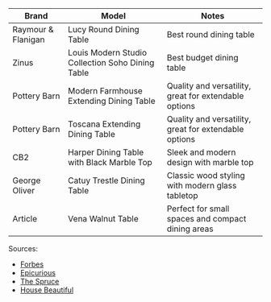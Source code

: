 | **Brand**         | **Model**                                        | **Notes**                                                |
|-------------------|--------------------------------------------------|----------------------------------------------------------|
| Raymour & Flanigan | Lucy Round Dining Table                          | Best round dining table                                  |
| Zinus              | Louis Modern Studio Collection Soho Dining Table | Best budget dining table                                 |
| Pottery Barn       | Modern Farmhouse Extending Dining Table          | Quality and versatility, great for extendable options    |
| Pottery Barn       | Toscana Extending Dining Table                   | Quality and versatility, great for extendable options    |
| CB2                | Harper Dining Table with Black Marble Top        | Sleek and modern design with marble top                  |
| George Oliver      | Catuy Trestle Dining Table                       | Classic wood styling with modern glass tabletop          |
| Article            | Vena Walnut Table                                | Perfect for small spaces and compact dining areas        |

Sources:
- [Forbes](https://www.forbes.com/sites/forbes-personal-shopper/article/best-dining-tables/)
- [Epicurious](https://www.epicurious.com/shopping/11-best-dining-tables-for-any-space)
- [The Spruce](https://www.thespruce.com/best-dining-room-tables-4774916)
- [House Beautiful](https://www.housebeautiful.com/shopping/furniture/g41119944/best-dining-room-tables/)